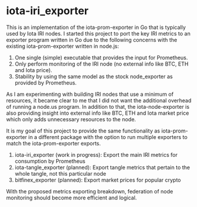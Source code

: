 # iota-iri_exporter

This is an implementation of the iota-prom-exporter in Go that is typically used by Iota IRI nodes.
I started this project to port the key IRI metrics to an exporter program written in Go due to the following concerns with the existing iota-prom-exporter written in node.js:

1. One single (simple) executable that provides the input for Prometheus. 
2. Only perform monitoring of the IRI node (no external info like BTC, ETH and Iota price).
3. Stability by using the same model as the stock node_exporter as provided by Prometheus.

As I am experimenting with building IRI nodes that use a minimum of resources, it became clear to me that I did not want the additional overhead of running a node.us program. In addition to that, the iota-node-exporter is also providing insight into external info like BTC, ETH and Iota market price which only adds unnecessary resources to the node.

It is my goal of this project to provide the same functionality as iota-prom-exporter in a different package with the option to run multiple exporters to match the iota-prom-exporter exports.

1. iota-iri_exporter (work in progress): Export the main IRI metrics for consumption by Prometheus
2. iota-tangle_exporter (planned): Export tangle metrics that pertain to the whole tangle, not this particular node 
3. bitfinex_exporter (planned): Export market prices for popular crypto

With the proposed metrics exporting breakdown, federation of node monitoring should become more efficient and logical.  
